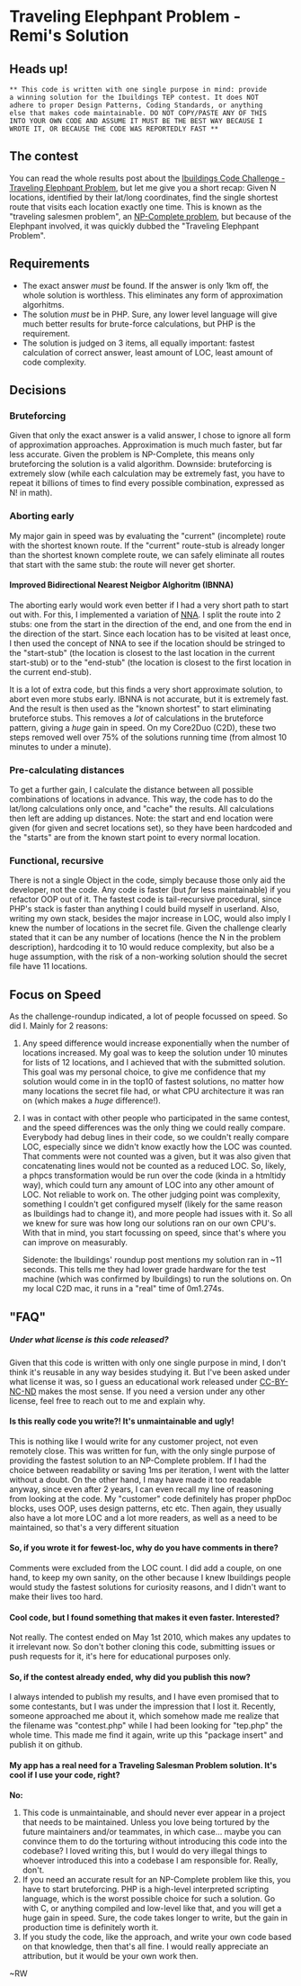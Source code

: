 # Traveling Elephpant Problem - Remi's Solution

## Heads up!
    ** This code is written with one single purpose in mind: provide 
    a winning solution for the Ibuildings TEP contest. It does NOT 
    adhere to proper Design Patterns, Coding Standards, or anything
    else that makes code maintainable. DO NOT COPY/PASTE ANY OF THIS 
    INTO YOUR OWN CODE AND ASSUME IT MUST BE THE BEST WAY BECAUSE I 
    WROTE IT, OR BECAUSE THE CODE WAS REPORTEDLY FAST **


## The contest
You can read the whole results post about the [Ibuildings Code Challenge - Traveling Elephpant Problem](http://techportal.ibuildings.com/2010/05/17/the-elephpant-challenge-winners-and-results/), but let me give you a short recap: Given N locations, identified by their lat/long coordinates, find the single shortest route that visits each location exactly one time. This is known as the "traveling salesmen problem", an [NP-Complete problem](http://en.wikipedia.org/wiki/NP-complete), but because of the Elephpant involved, it was quickly dubbed the "Traveling Elephpant Problem". 

## Requirements
* The exact answer *must* be found. If the answer is only 1km off, the whole solution is worthless. This eliminates any form of approximation algorhitms.
* The solution *must* be in PHP. Sure, any lower level language will give much better results for brute-force calculations, but PHP is the requirement.
* The solution is judged on 3 items, all equally important: fastest calculation of correct answer, least amount of LOC, least amount of code complexity.

## Decisions

### Bruteforcing
Given that only the exact answer is a valid answer, I chose to ignore all form of approximation approaches. Approximation is much much faster, but far less accurate. Given the problem is NP-Complete, this means only bruteforcing the solution is a valid algorithm. Downside: bruteforcing is extremely slow (while each calculation may be extremely fast, you have to repeat it billions of times to find every possible combination, expressed as N! in math).

### Aborting early
My major gain in speed was by evaluating the "current" (incomplete) route with the shortest known route. If the "current" route-stub is already longer than the shortest known complete route, we can safely eliminate all routes that start with the same stub: the route will never get shorter. 

#### Improved Bidirectional Nearest Neigbor Alghoritm (IBNNA)
The aborting early would work even better if I had a very short path to start out with. For this, I implemented a variation of [NNA](http://en.wikipedia.org/wiki/Nearest_neighbour_algorithm). I split the route into 2 stubs: one from the start in the direction of the end, and one from the end in the direction of the start. Since each location has to be visited at least once, I then used the concept of NNA to see if the location should be stringed to the "start-stub" (the location is closest to the last location in the current start-stub) or to the "end-stub" (the location is closest to the first location in the current end-stub). 

It is a lot of extra code, but this finds a very short approximate solution, to abort even more stubs early. IBNNA is not accurate, but it is extremely fast. And the result is then used as the "known shortest" to start eliminating bruteforce stubs. This removes a *lot* of calculations in the bruteforce pattern, giving a *huge* gain in speed. On my Core2Duo (C2D), these two steps removed well over 75% of the solutions running time (from almost 10 minutes to under a minute).

### Pre-calculating distances
To get a further gain, I calculate the distance between all possible combinations of locations in advance. This way, the code has to do the lat/long calculations only once, and "cache" the results. All calculations then left are adding up distances. Note: the start and end location were given (for given and secret locations set), so they have been hardcoded and the "starts" are from the known start point to every normal location.

### Functional, recursive
There is not a single Object in the code, simply because those only aid the developer, not the code. Any code is faster (but *far* less maintainable) if you refactor OOP out of it. The fastest code is tail-recursive procedural, since PHP's stack is faster than anything I could build myself in userland. Also, writing my own stack, besides the major increase in LOC, would also imply I knew the number of locations in the secret file. Given the challenge clearly stated that it can be any number of locations (hence the N in the problem description), hardcoding it to 10 would reduce complexity, but also be a huge assumption, with the risk of a non-working solution should the secret file have 11 locations.

## Focus on Speed
As the challenge-roundup indicated, a lot of people focussed on speed. So did I. Mainly for 2 reasons:

1. Any speed difference would increase exponentially when the number of locations increased. My goal was to keep the solution under 10 minutes for lists of 12 locations, and I achieved that with the submitted solution. This goal was my personal choice, to give me confidence that my solution would come in in the top10 of fastest solutions, no matter how many locations the secret file had, or what CPU architecture it was ran on (which makes a *huge* difference!).
2. I was in contact with other people who participated in the same contest, and the speed differences was the only thing we could really compare. Everybody had debug lines in their code, so we couldn't really compare LOC, especially since we didn't know exactly how the LOC was counted. That comments were not counted was a given, but it was also given that concatenating lines would not be counted as a reduced LOC. So, likely, a phpcs transformation would be run over the code (kinda in a htmltidy way), which could turn any amount of LOC into any other amount of LOC. Not reliable to work on. The other judging point was complexity, something I couldn't get configured myself (likely for the same reason as Ibuildings had to change it), and more people had issues with it. So all we knew for sure was how long our solutions ran on our own CPU's. With that in mind, you start focussing on speed, since that's where you can improve on measurably.

    Sidenote: the Ibuildings' roundup post mentions my solution ran in ~11 seconds. This tells me they had lower grade hardware for the test machine (which was confirmed by Ibuildings) to run the solutions on. On my local C2D mac, it runs in a "real" time of 0m1.274s.


## "FAQ"
##### Under what license is this code released?
Given that this code is written with only one single purpose in mind, I don't think it's reusable in any way besides studying it. But I've been asked under what license it was, so I guess an educational work released under [CC-BY-NC-ND](http://creativecommons.org/licenses/by-nc-nd/3.0/) makes the most sense. If you need a version under any other license, feel free to reach out to me and explain why.

#### Is this really code you write?! It's unmaintainable and ugly!
This is nothing like I would write for any customer project, not even remotely close. This was written for fun, with the only single purpose of providing the fastest solution to an NP-Complete problem. If I had the choice between readability or saving 1ms per iteration, I went with the latter without a doubt. On the other hand, I may have made it too readable anyway, since even after 2 years, I can even recall my line of reasoning from looking at the code. My "customer" code definitely has proper phpDoc blocks, uses OOP, uses design patterns, etc etc. Then again, they usually also have a lot more LOC and a lot more readers, as well as a need to be maintained, so that's a very different situation

#### So, if you wrote it for fewest-loc, why do you have comments in there?
Comments were excluded from the LOC count. I did add a couple, on one hand, to keep my own sanity, on the other because I knew Ibuildings people would study the fastest solutions for curiosity reasons, and I didn't want to make their lives too hard. 

#### Cool code, but I found something that makes it even faster. Interested?
Not really. The contest ended on May 1st 2010, which makes any updates to it irrelevant now. So don't bother cloning this code, submitting issues or push requests for it, it's here for educational purposes only.

#### So, if the contest already ended, why did you publish this now? 
I always intended to publish my results, and I have even promised that to some contestants, but I was under the impression that I lost it. Recently, someone approached me about it, which somehow made me realize that the filename was "contest.php" while I had been looking for "tep.php" the whole time. This made me find it again, write up this "package insert" and publish it on github.

#### My app has a real need for a Traveling Salesman Problem solution. It's cool if I use your code, right?
**No:**

1. This code is unmaintainable, and should never ever appear in a project that needs to be maintained. Unless you love being tortured by the future maintainers and/or teammates, in which case… maybe you can convince them to do the torturing without introducing this code into the codebase? I loved writing this, but I would do very illegal things to whoever introduced this into a codebase I am responsible for. Really, don't. 
1. If you need an accurate result for an NP-Complete problem like this, you have to start bruteforcing. PHP is a high-level interpreted scripting language, which is the worst possible choice for such a solution. Go with C, or anything compiled and low-level like that, and you will get a huge gain in speed. Sure, the code takes longer to write, but the gain in production time is definitely worth it.
1. If you study the code, like the approach, and write your own code based on that knowledge, then that's all fine. I would really appreciate an attribution, but it would be your own work then. 

~RW